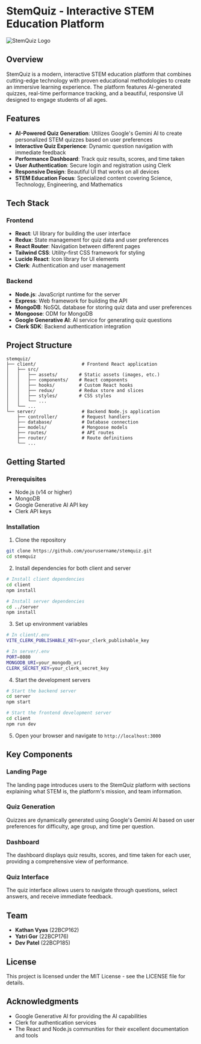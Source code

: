 # StemQuiz - Interactive STEM Education Platform

![StemQuiz Logo](client/src/assets/images/landing/logo.png)

## Overview

StemQuiz is a modern, interactive STEM education platform that combines cutting-edge technology with proven educational methodologies to create an immersive learning experience. The platform features AI-generated quizzes, real-time performance tracking, and a beautiful, responsive UI designed to engage students of all ages.

## Features

- **AI-Powered Quiz Generation**: Utilizes Google's Gemini AI to create personalized STEM quizzes based on user preferences
- **Interactive Quiz Experience**: Dynamic question navigation with immediate feedback
- **Performance Dashboard**: Track quiz results, scores, and time taken
- **User Authentication**: Secure login and registration using Clerk
- **Responsive Design**: Beautiful UI that works on all devices
- **STEM Education Focus**: Specialized content covering Science, Technology, Engineering, and Mathematics

## Tech Stack

### Frontend
- **React**: UI library for building the user interface
- **Redux**: State management for quiz data and user preferences
- **React Router**: Navigation between different pages
- **Tailwind CSS**: Utility-first CSS framework for styling
- **Lucide React**: Icon library for UI elements
- **Clerk**: Authentication and user management

### Backend
- **Node.js**: JavaScript runtime for the server
- **Express**: Web framework for building the API
- **MongoDB**: NoSQL database for storing quiz data and user preferences
- **Mongoose**: ODM for MongoDB
- **Google Generative AI**: AI service for generating quiz questions
- **Clerk SDK**: Backend authentication integration

## Project Structure

```
stemquiz/
├── client/                 # Frontend React application
│   ├── src/
│   │   ├── assets/        # Static assets (images, etc.)
│   │   ├── components/    # React components
│   │   ├── hooks/         # Custom React hooks
│   │   ├── redux/         # Redux store and slices
│   │   ├── styles/        # CSS styles
│   │   └── ...
│   └── ...
└── server/                 # Backend Node.js application
    ├── controller/         # Request handlers
    ├── database/           # Database connection
    ├── models/             # Mongoose models
    ├── routes/             # API routes
    ├── router/             # Route definitions
    └── ...
```

## Getting Started

### Prerequisites
- Node.js (v14 or higher)
- MongoDB
- Google Generative AI API key
- Clerk API keys

### Installation

1. Clone the repository
```bash
git clone https://github.com/yourusername/stemquiz.git
cd stemquiz
```

2. Install dependencies for both client and server
```bash
# Install client dependencies
cd client
npm install

# Install server dependencies
cd ../server
npm install
```

3. Set up environment variables
```bash
# In client/.env
VITE_CLERK_PUBLISHABLE_KEY=your_clerk_publishable_key

# In server/.env
PORT=8080
MONGODB_URI=your_mongodb_uri
CLERK_SECRET_KEY=your_clerk_secret_key
```

4. Start the development servers
```bash
# Start the backend server
cd server
npm start

# Start the frontend development server
cd client
npm run dev
```

5. Open your browser and navigate to `http://localhost:3000`

## Key Components

### Landing Page
The landing page introduces users to the StemQuiz platform with sections explaining what STEM is, the platform's mission, and team information.

### Quiz Generation
Quizzes are dynamically generated using Google's Gemini AI based on user preferences for difficulty, age group, and time per question.

### Dashboard
The dashboard displays quiz results, scores, and time taken for each user, providing a comprehensive view of performance.

### Quiz Interface
The quiz interface allows users to navigate through questions, select answers, and receive immediate feedback.

## Team

- **Kathan Vyas** (22BCP162)
- **Yatri Gor** (22BCP176)
- **Dev Patel** (22BCP185)

## License

This project is licensed under the MIT License - see the LICENSE file for details.

## Acknowledgments

- Google Generative AI for providing the AI capabilities
- Clerk for authentication services
- The React and Node.js communities for their excellent documentation and tools
